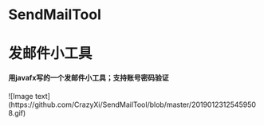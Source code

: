 # SendMailTool
# 发邮件小工具
<h4>用javafx写的一个发邮件小工具；支持账号密码验证</h4>
![Image text](https://github.com/CrazyXi/SendMailTool/blob/master/20190123125459508.gif)
